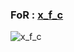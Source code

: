 
### FoR : [x_f_c](https://t.me/lucithon) ###

![x_f_c](https://telegra.ph/file/4992d6e018a251fee31b1.jpg)
